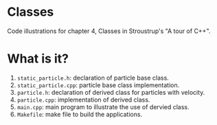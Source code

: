 # Classes
Code illustrations for chapter 4, Classes in Stroustrup's
"A tour of C++".

# What is it?
1. `static_particle.h`: declaration of particle base class.
1. `static_particle.cpp`: particle base class implementation.
1. `particle.h`: declaration of derived class for particles with velocity.
1. `particle.cpp`: implementation of derived class.
1. `main.cpp`: main program to illustrate the use of dervied class.
1. `Makefile`: make file to build the applications.
